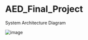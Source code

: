 # AED_Final_Project

System Architecture Diagram

![image](https://user-images.githubusercontent.com/114321113/206786584-6316dd4d-a215-48f6-a1f4-f639f37c998a.png)

